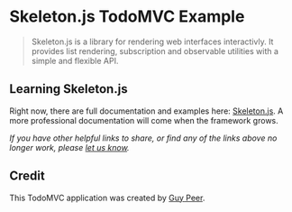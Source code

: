 # Skeleton.js TodoMVC Example

> Skeleton.js is a library for rendering web interfaces interactivly. 
It provides list rendering, subscription and observable utilities with a simple and flexible API.


## Learning Skeleton.js

Right now, there are full documentation and examples here: [Skeleton.js](https://github.com/guypeer8/skeleton.js).
A more professional documentation will come when the framework grows.

_If you have other helpful links to share, or find any of the links above no longer work, please [let us know](https://github.com/tastejs/todomvc/issues)._

## Credit

This TodoMVC application was created by [Guy Peer](https://github.com/guypeer8).